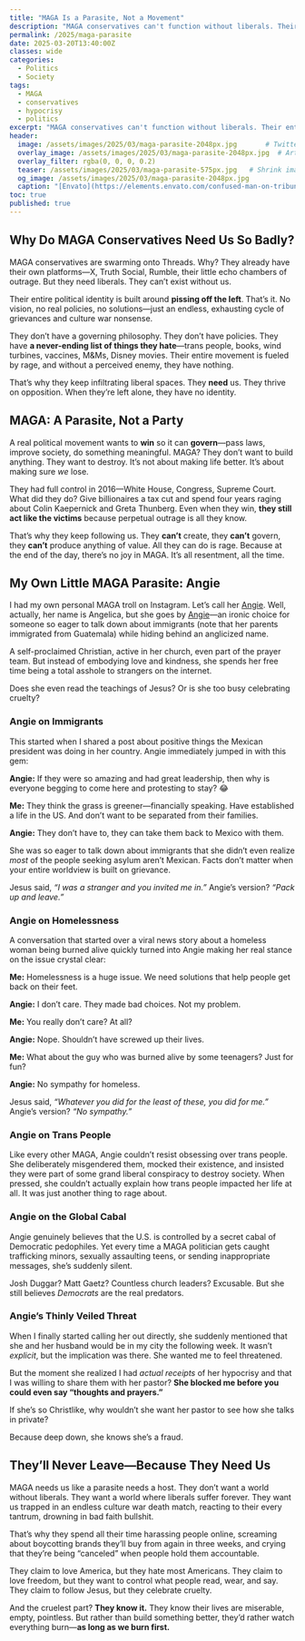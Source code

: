 ```yaml
---
title: "MAGA Is a Parasite, Not a Movement"
description: "MAGA conservatives can't function without liberals. Their entire political identity is built around rage, resentment, and performative cruelty."
permalink: /2025/maga-parasite
date: 2025-03-20T13:40:00Z
classes: wide
categories:
  - Politics
  - Society
tags:
  - MAGA
  - conservatives
  - hypocrisy
  - politics
excerpt: "MAGA conservatives can't function without liberals. Their entire political identity is built around rage, resentment, and performative cruelty."
header:
  image: /assets/images/2025/03/maga-parasite-2048px.jpg       # Twitter (use 'overlay_image')
  overlay_image: /assets/images/2025/03/maga-parasite-2048px.jpg  # Article header at 2048x768
  overlay_filter: rgba(0, 0, 0, 0.2)
  teaser: /assets/images/2025/03/maga-parasite-575px.jpg   # Shrink image to 575x216
  og_image: /assets/images/2025/03/maga-parasite-2048px.jpg
  caption: "[Envato](https://elements.envato.com/confused-man-on-tribune-on-american-flag-backgroun-2D2A42M)"
toc: true
published: true
---
```


## Why Do MAGA Conservatives Need Us So Badly?

MAGA conservatives are swarming onto Threads. Why? They already have their own platforms—X, Truth Social, Rumble, their little echo chambers of outrage. But they need liberals. They can’t exist without us.

Their entire political identity is built around **pissing off the left**. That’s it. No vision, no real policies, no solutions—just an endless, exhausting cycle of grievances and culture war nonsense.

They don’t have a governing philosophy. They don’t have policies. They have **a never-ending list of things they hate**—trans people, books, wind turbines, vaccines, M&Ms, Disney movies. Their entire movement is fueled by rage, and without a perceived enemy, they have nothing.

That’s why they keep infiltrating liberal spaces. They **need** us. They thrive on opposition. When they’re left alone, they have no identity.

## MAGA: A Parasite, Not a Party

A real political movement wants to **win** so it can **govern**—pass laws, improve society, do something meaningful. MAGA? They don’t want to build anything. They want to destroy. It’s not about making life better. It’s about making sure *we* lose.

They had full control in 2016—White House, Congress, Supreme Court. What did they do? Give billionaires a tax cut and spend four years raging about Colin Kaepernick and Greta Thunberg. Even when they win, **they still act like the victims** because perpetual outrage is all they know.

That’s why they keep following us. They **can’t** create, they **can’t** govern, they **can’t** produce anything of value. All they can do is rage. Because at the end of the day, there’s no joy in MAGA. It’s all resentment, all the time.

## My Own Little MAGA Parasite: Angie

I had my own personal MAGA troll on Instagram. Let’s call her [Angie](https://www.instagram.com/angi3xoxo/). Well, actually, her name is Angelica, but she goes by [Angie](https://www.instagram.com/angi3xoxo/)—an ironic choice for someone so eager to talk down about immigrants (note that her parents immigrated from Guatemala) while hiding behind an anglicized name.

A self-proclaimed Christian, active in her church, even part of the prayer team. But instead of embodying love and kindness, she spends her free time being a total asshole to strangers on the internet.

Does she even read the teachings of Jesus? Or is she too busy celebrating cruelty?

### Angie on Immigrants

This started when I shared a post about positive things the Mexican president was doing in her country. Angie immediately jumped in with this gem:

**Angie:** If they were so amazing and had great leadership, then why is everyone begging to come here and protesting to stay? 😂

**Me:** They think the grass is greener—financially speaking. Have established a life in the US. And don’t want to be separated from their families.

**Angie:** They don’t have to, they can take them back to Mexico with them.

She was so eager to talk down about immigrants that she didn’t even realize *most* of the people seeking asylum aren’t Mexican. Facts don’t matter when your entire worldview is built on grievance.

Jesus said, *“I was a stranger and you invited me in.”* Angie’s version? *“Pack up and leave.”*

### Angie on Homelessness

A conversation that started over a viral news story about a homeless woman being burned alive quickly turned into Angie making her real stance on the issue crystal clear:

**Me:** Homelessness is a huge issue. We need solutions that help people get back on their feet.

**Angie:** I don’t care. They made bad choices. Not my problem.

**Me:** You really don’t care? At all?

**Angie:** Nope. Shouldn’t have screwed up their lives.

**Me:** What about the guy who was burned alive by some teenagers? Just for fun?

**Angie:** No sympathy for homeless.

Jesus said, *“Whatever you did for the least of these, you did for me.”* Angie’s version? *“No sympathy.”*

### Angie on Trans People

Like every other MAGA, Angie couldn’t resist obsessing over trans people. She deliberately misgendered them, mocked their existence, and insisted they were part of some grand liberal conspiracy to destroy society. When pressed, she couldn’t actually explain how trans people impacted her life at all. It was just another thing to rage about.

### Angie on the Global Cabal

Angie genuinely believes that the U.S. is controlled by a secret cabal of Democratic pedophiles. Yet every time a MAGA politician gets caught trafficking minors, sexually assaulting teens, or sending inappropriate messages, she’s suddenly silent.

Josh Duggar? Matt Gaetz? Countless church leaders? Excusable. But she still believes *Democrats* are the real predators.

### Angie’s Thinly Veiled Threat

When I finally started calling her out directly, she suddenly mentioned that she and her husband would be in my city the following week. It wasn’t *explicit*, but the implication was there. She wanted me to feel threatened.

But the moment she realized I had *actual receipts* of her hypocrisy and that I was willing to share them with her pastor? **She blocked me before you could even say “thoughts and prayers.”**

If she’s so Christlike, why wouldn’t she want her pastor to see how she talks in private?

Because deep down, she knows she’s a fraud.

## They’ll Never Leave—Because They Need Us

MAGA needs us like a parasite needs a host. They don’t want a world without liberals. They want a world where liberals suffer forever. They want us trapped in an endless culture war death match, reacting to their every tantrum, drowning in bad faith bullshit.

That’s why they spend all their time harassing people online, screaming about boycotting brands they’ll buy from again in three weeks, and crying that they’re being “canceled” when people hold them accountable.

They claim to love America, but they hate most Americans. They claim to love freedom, but they want to control what people read, wear, and say. They claim to follow Jesus, but they celebrate cruelty.

And the cruelest part? **They know it.** They know their lives are miserable, empty, pointless. But rather than build something better, they’d rather watch everything burn—**as long as we burn first.**

